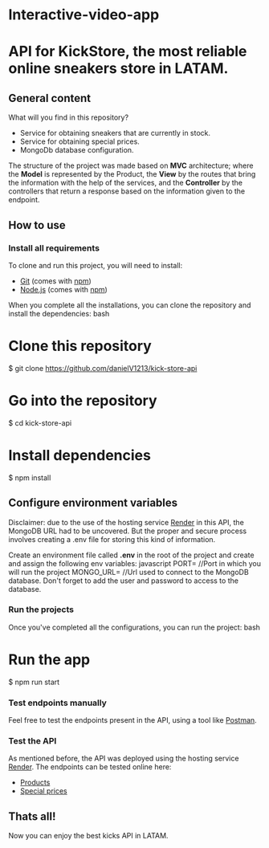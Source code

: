 # Interactive-video-app

# API for KickStore, the most reliable online sneakers store in LATAM.

## General content

What will you find in this repository?

- Service for obtaining sneakers that are currently in stock.
- Service for obtaining special prices.
- MongoDb database configuration.

The structure of the project was made based on **MVC** architecture; where the **Model** is represented by the Product, the **View** by the routes that bring the information with the help of the services, and the **Controller** by the controllers that return a response based on the information given to the endpoint.

## How to use

### Install all requirements

To clone and run this project, you will need to install:

- [Git](https://git-scm.com/) (comes with [npm](https://www.npmjs.com/))
- [Node.js](https://nodejs.org/en/download/) (comes with [npm](https://www.npmjs.com/))

When you complete all the installations, you can clone the repository and install the dependencies:
bash
# Clone this repository
$ git clone https://github.com/danielV1213/kick-store-api

# Go into the repository
$ cd kick-store-api

# Install dependencies
$ npm install
## Configure environment variables

Disclaimer: due to the use of the hosting service [Render](https://render.com/) in this API, the MongoDB URL had to be uncovered. But the proper and secure process involves creating a .env file for storing this kind of information.

Create an environment file called **.env** in the root of the project and create and assign the following env variables:
javascript
PORT= //Port in which you will run the project
MONGO_URL= //Url used to connect to the MongoDB database. Don't forget to add the user and password to access to the database.
### Run the projects

Once you've completed all the configurations, you can run the project:
bash
# Run the app
$ npm run start
### Test endpoints manually

Feel free to test the endpoints present in the API, using a tool like [Postman](https://www.postman.com/downloads/).

### Test the API

As mentioned before, the API was deployed using the hosting service [Render](https://render.com/). The endpoints can be tested online here:

- [Products](https://kick-store-api-danielv1213.onrender.com/products-request/products)
- [Special prices](https://kick-store-api-danielv1213.onrender.com/products-request/price/1001/Nike/SuperJordan)

## Thats all!

Now you can enjoy the best kicks API in LATAM.
